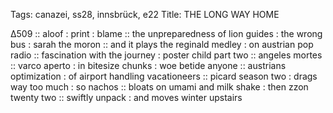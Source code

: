 Tags: canazei, ss28, innsbrück, e22 
Title: THE LONG WAY HOME
  
∆509 :: aloof : print : blame :: the unpreparedness of lion guides : the wrong bus : sarah the moron :: and it plays the reginald medley : on austrian pop radio :: fascination with the journey : poster child part two :: angeles mortes :: varco aperto : in bitesize chunks : woe betide anyone :: austrians optimization : of airport handling vacationeers :: picard season two : drags way too much : so nachos :: bloats on umami and milk shake : then zzon twenty two :: swiftly unpack : and moves winter upstairs  
